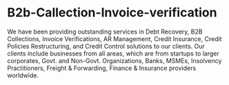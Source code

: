 # B2b-Callection-Invoice-verification
We have been providing outstanding services in Debt Recovery, B2B Collections, Invoice Verifications, AR Management, Credit Insurance, Credit Policies Restructuring, and Credit Control solutions to our clients. Our clients include businesses from all areas, which are from startups to larger corporates, Govt. and Non-Govt. Organizations, Banks, MSMEs, Insolvency Practitioners, Freight &amp; Forwarding, Finance &amp; Insurance providers worldwide.
